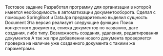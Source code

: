 Тестовое задание
Разработал программу для организации в которой имеется необходимость в автоматизации документооборота.
Сделал с помощью SpringBoot и DataJpa предварительно выделил сущность Document
Эта версия реализует следующие функции:
Поиск конкретного документа, списка документов по названию, дате создания, либо типу.
Возможность создания, удаления, редактирования документов
А так же при добавлении нового документа проверяется проверка на наличие  уже созданного документа с такими же параметрами. 
